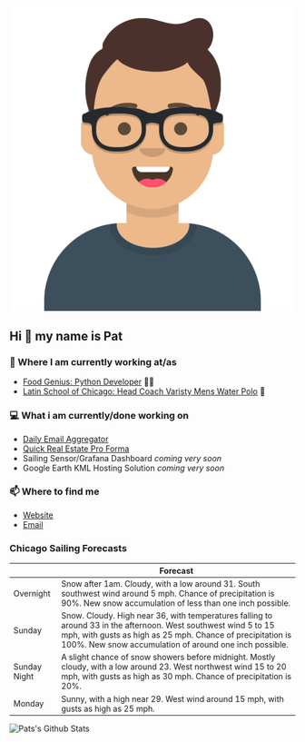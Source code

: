 [![Social banner for p-j-falconer](https://raw.githubusercontent.com/P-J-FALCONER/P-J-FALCONER/master/assets/avataaars.svg)](https://patfalconer.com/)
## Hi :wave: my name is Pat

### 💼 Where I am currently working at/as
- [Food Genius: Python Developer](https://getfoodgenius.com/) 🍔🐍
- [Latin School of Chicago: Head Coach Varisty Mens Water Polo](https://www.latinschool.org/) 🤽


### 💻 What i am currently/done working on
 - [Daily Email Aggregator](https://github.com/P-J-FALCONER/dott_daily_mail)
 - [Quick Real Estate Pro Forma](https://github.com/P-J-FALCONER/henry)
 - Sailing Sensor/Grafana Dashboard *coming very soon*
 - Google Earth KML Hosting Solution *coming very soon*

### 📫 Where to find me
 - [Website](https://patfalconer.com/)
 - [Email](mailto:patrick.j.falconer@gmail.com)


### Chicago Sailing Forecasts
|   | Forecast  |
|---|---|
| Overnight | Snow after 1am. Cloudy, with a low around 31. South southwest wind around 5 mph. Chance of precipitation is 90%. New snow accumulation of less than one inch possible. |
| Sunday | Snow. Cloudy. High near 36, with temperatures falling to around 33 in the afternoon. West southwest wind 5 to 15 mph, with gusts as high as 25 mph. Chance of precipitation is 100%. New snow accumulation of around one inch possible. |
| Sunday Night | A slight chance of snow showers before midnight. Mostly cloudy, with a low around 23. West northwest wind 15 to 20 mph, with gusts as high as 30 mph. Chance of precipitation is 20%. |
| Monday | Sunny, with a high near 29. West wind around 15 mph, with gusts as high as 25 mph. |

![Pats's Github Stats](https://github-readme-stats.vercel.app/api?username=p-j-falconer&show_icons=true&theme=radical)
